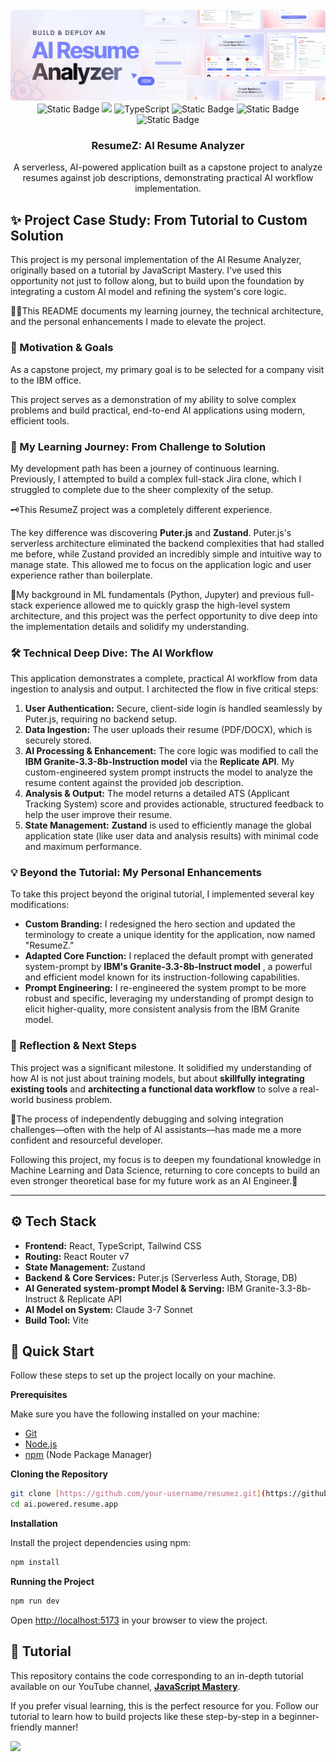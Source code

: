 <div align="center">
  <br />
    <a href="#" target="_blank">
      <img src="public/readme/hero.webp" alt="Project Banner">
    </a>
  <br />

  <div>
    <img alt="Static Badge" src="https://img.shields.io/badge/React-4c84f3?style=for-the-badge&logo=react&logoColor=white">
    <img src="https://img.shields.io/badge/-Tailwind-38B2AC?style=for-the-badge&logo=tailwind-css&logoColor=white" />
    <img src="https://img.shields.io/badge/-TypeScript-black?style=for-the-badge&logoColor=white&logo=typescript&color=3178C6" alt="TypeScript" />
    <img alt="Static Badge" src="https://img.shields.io/badge/Puter.js-181758?style=for-the-badge&logoColor=white">
    <img alt="Static Badge" src="https://img.shields.io/badge/IBM%20Granite-blue?style=for-the-badge&logo=ibm&logoColor=white">
    <img alt="Static Badge" src="https://img.shields.io/badge/Replicate-black?style=for-the-badge&logo=replicate&logoColor=white">
  </div>

  <h3 align="center">ResumeZ: AI Resume Analyzer</h3>
  <p align="center">
    A serverless, AI-powered application built as a capstone project to analyze resumes against job descriptions, demonstrating practical AI workflow implementation.
  </p>
</div>

## ✨ Project Case Study: From Tutorial to Custom Solution

This project is my personal implementation of the AI Resume Analyzer, originally based on a tutorial by JavaScript Mastery. I've used this opportunity not just to follow along, but to build upon the foundation by integrating a custom AI model and refining the system's core logic. 

🧗‍♂️This README documents my learning journey, the technical architecture, and the personal enhancements I made to elevate the project.

### 🎯 Motivation & Goals

As a capstone project, my primary goal is to be selected for a company visit to the IBM office. 

This project serves as a demonstration of my ability to solve complex problems and build practical, end-to-end AI applications using modern, efficient tools.

### 🚀 My Learning Journey: From Challenge to Solution

My development path has been a journey of continuous learning. 
Previously, I attempted to build a complex full-stack Jira clone, which I struggled to complete due to the sheer complexity of the setup. 

🗝️This ResumeZ project was a completely different experience.

The key difference was discovering **Puter.js** and **Zustand**. Puter.js's serverless architecture eliminated the backend complexities that had stalled me before, while Zustand provided an incredibly simple and intuitive way to manage state. This allowed me to focus on the application logic and user experience rather than boilerplate. 

🐍My background in ML fundamentals (Python, Jupyter) and previous full-stack experience allowed me to quickly grasp the high-level system architecture, and this project was the perfect opportunity to dive deep into the implementation details and solidify my understanding.

### 🛠️ Technical Deep Dive: The AI Workflow

This application demonstrates a complete, practical AI workflow from data ingestion to analysis and output. I architected the flow in five critical steps:

1.  **User Authentication:** Secure, client-side login is handled seamlessly by Puter.js, requiring no backend setup.
2.  **Data Ingestion:** The user uploads their resume (PDF/DOCX), which is securely stored.
3.  **AI Processing & Enhancement:** The core logic was modified to call the **IBM Granite-3.3-8b-Instruction model** via the **Replicate API**. My custom-engineered system prompt instructs the model to analyze the resume content against the provided job description.
4.  **Analysis & Output:** The model returns a detailed ATS (Applicant Tracking System) score and provides actionable, structured feedback to help the user improve their resume.
5.  **State Management:** **Zustand** is used to efficiently manage the global application state (like user data and analysis results) with minimal code and maximum performance.

### 💡 Beyond the Tutorial: My Personal Enhancements

To take this project beyond the original tutorial, I implemented several key modifications:

* **Custom Branding:** I redesigned the hero section and updated the terminology to create a unique identity for the application, now named "ResumeZ."
* **Adapted Core Function:** I replaced the default prompt with generated system-prompt by **IBM's Granite-3.3-8b-Instruct model** , a powerful and efficient model known for its instruction-following capabilities.
* **Prompt Engineering:** I re-engineered the system prompt to be more robust and specific, leveraging my understanding of prompt design to elicit higher-quality, more consistent analysis from the IBM Granite model.

### 🧠 Reflection & Next Steps

This project was a significant milestone. It solidified my understanding of how AI is not just about training models, but about **skillfully integrating existing tools** and **architecting a functional data workflow** to solve a real-world business problem. 

🧭The process of independently debugging and solving integration challenges—often with the help of AI assistants—has made me a more confident and resourceful developer.

Following this project, my focus is to deepen my foundational knowledge in Machine Learning and Data Science, returning to core concepts to build an even stronger theoretical base for my future work as an AI Engineer.💪

---

## ⚙️ Tech Stack

* **Frontend:** React, TypeScript, Tailwind CSS
* **Routing:** React Router v7
* **State Management:** Zustand
* **Backend & Core Services:** Puter.js (Serverless Auth, Storage, DB)
* **AI Generated system-prompt Model & Serving:** IBM Granite-3.3-8b-Instruct & Replicate API
* **AI Model on System:** Claude 3-7 Sonnet
* **Build Tool:** Vite

## 🤸 Quick Start

Follow these steps to set up the project locally on your machine.

**Prerequisites**

Make sure you have the following installed on your machine:

- [Git](https://git-scm.com/)
- [Node.js](https://nodejs.org/en)
- [npm](https://www.npmjs.com/) (Node Package Manager)

**Cloning the Repository**

```bash
git clone [https://github.com/your-username/resumez.git](https://github.com/technologyzzz/ai.powered.resume.app.git)
cd ai.powered.resume.app
```

**Installation**

Install the project dependencies using npm:

```bash
npm install
```

**Running the Project**

```bash
npm run dev
```

Open [http://localhost:5173](http://localhost:5173) in your browser to view the project.

## 🚨 Tutorial

This repository contains the code corresponding to an in-depth tutorial available on our YouTube channel, <a href="https://www.youtube.com/@javascriptmastery/videos" target="_blank"><b>JavaScript Mastery</b></a>.

If you prefer visual learning, this is the perfect resource for you. Follow our tutorial to learn how to build projects like these step-by-step in a beginner-friendly manner!

<a href="https://www.youtube.com/watch?v=iYOz165wGkQ" target="_blank"><img src="https://github.com/sujatagunale/EasyRead/assets/151519281/1736fca5-a031-4854-8c09-bc110e3bc16d" /></a>
